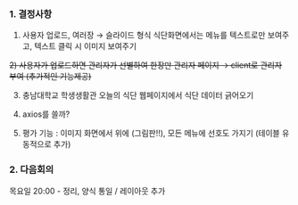 ### 1. 결정사항

1) 사용자 업로드, 여러장 → 슬라이드 형식
    식단화면에서는 메뉴를 텍스트로만 보여주고, 텍스트 클릭 시 이미지 보여주기

~~2) 사용자가 업로드하면 관리자가 선별하여 한장만
    관리자 페이지 → client로 관리자 부여 (추가적인 기능제공)~~

3) 충남대학교 학생생활관 오늘의 식단 웹페이지에서 식단 데이터 긁어오기

4) axios를 쓸까?

5) 평가 기능 : 이미지 화면에서 위에 (그림판!!), 모든 메뉴에 선호도 가지기 (테이블 유동적으로 추가)

### 2. 다음회의

목요일 20:00 - 정리, 양식 통일 / 레이아웃 추가
